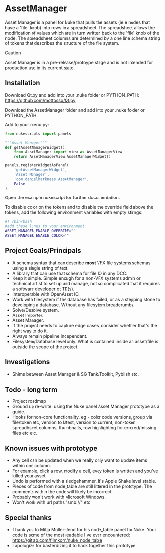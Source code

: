 # AssetManager
Asset Manager is a panel for Nuke that pulls the assets (ie.e nodes that have a 'file' knob) into rows in a spreadsheet. The spreadsheet allows the modification of values which are in turn written back to the 'file' knob of the node. The spreadsheet columns are determined by a one line schema string of tokens that describes the structure of the file system.
> [!CAUTION]
> Asset Manager is in a pre-release/protoype stage and is not intended for production use in its current state.

## Installation

Download Qt.py and add into your .nuke folder or PYTHON_PATH:
https://github.com/mottosso/Qt.py

Download the AssetManager folder and add into your .nuke folder or PYTHON_PATH.

Add to your menu.py:

```python
from nukescripts import panels

"""Asset Manager"""
def getAssetManagerWidget():
    from AssetManager import view as AssetManagerView
    return AssetManagerView.AssetManagerWidget()

panels.registerWidgetAsPanel(
    'getAssetManagerWidget',
    'Asset Manager',
    'com.danielharkness.AssetManager',
    False
)
```

Open the example nukescript for further documentation.

To disable color on the tokens and to disable the override field above the tokens, add the following environment variables with empty stirngs:

```bash
#! /bin/bash
#add these lines to your environment
ASSET_MANAGER_ENABLE_OVERRIDE=""
ASSET_MANAGER_ENABLE_COLOR=""
```

## Project Goals/Principals
- A schema syntax that can describe **most** VFX file systems schemas using a single string of text.
- A library that can use that schema for file IO in any DCC.
- Keep it simple. Simple enough for a non-VFX systems admin or technical artist to set up and manage, not so complicated that it requires a software developer ot TD(s).
- Interoperable with OpenAsset IO.
- Work with filesystem if the database has failed, or as a stepping stone to developing a database. Without any filesytem breadcrumbs.
- Solve/Desolve system.
- Asset Importer.
- Asset Manager.
- If the project needs to capture edge cases, consider whether that's the right way to do it.
- Always remain pipeline independant.
- Filesystem/Database level only. What is contained inside an asset/file is outside the scope of the project.

## Investigations

- Shims between Asset Manager & SG Tank/Toolkit, Pyblish etc.

## Todo - long term
- Project roadmap
- Ground up re-write: using the Nuke panel Asset Manager prototype as a guide.
- Hooks for non-core functionality. eg - color code versions, group via file/token etc, version to latest, version to current, non-token spreadhseet columns, thumbnails, row highlighting for errored/missing files etc etc.

## Known issues with prototype
- Any cell can be updated when we really only want to update items within one column.
- For example, click a row, modify a cell, evey token is written and you've killed your asset.
- Undo is performed with a sledgehammer. It's Apple Shake level stable.
- Pieces of code from node_table are still littered in the prototype. The comments within the code will likely be incorrect.
- Probably won't work with Microsoft Windows.
- Won't work with url paths "smb://" etc 

## Special thanks
- Thank you to Mitja Müller-Jend for his node_table panel for Nuke. Your code is some of the most readable I've ever encountered: https://gitlab.com/filmkorn/nuke_node_table
- I apologize for basterdizing it to hack together this prototype.
